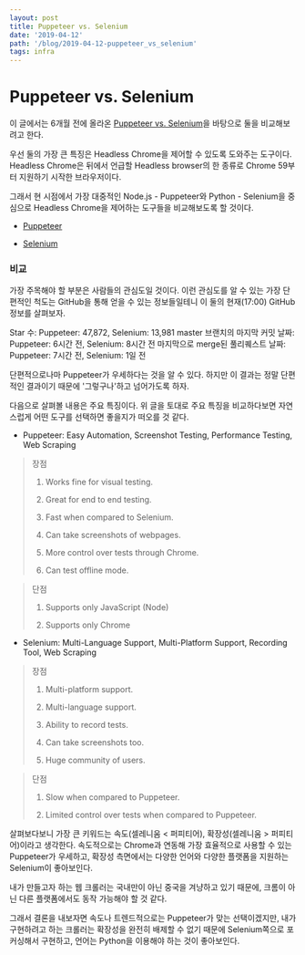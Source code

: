 ```yaml
---
layout: post
title: Puppeteer vs. Selenium
date: '2019-04-12'
path: '/blog/2019-04-12-puppeteer_vs_selenium'
tags: infra
---
```


# Puppeteer vs. Selenium

이 글에서는 6개월 전에 올라온 [Puppeteer vs. Selenium](https://linuxhint.com/puppeteer_vs_selenium/)을 바탕으로 둘을 비교해보려고 한다.

우선 둘의 가장 큰 특징은 Headless Chrome을 제어할 수 있도록 도와주는 도구이다. Headless Chrome은 뒤에서 언급할 Headless browser의 한 종류로 Chrome 59부터 지원하기 시작한 브라우저이다.
 
그래서 현 시점에서 가장 대중적인 Node.js - Puppeteer와 Python - Selenium을 중심으로 Headless Chrome을 제어하는 도구들을 비교해보도록 할 것이다.

* [Puppeteer](https://pptr.dev/)

* [Selenium](https://selenium-python.readthedocs.io/)

### 비교

가장 주목해야 할 부분은 사람들의 관심도일 것이다. 이런 관심도를 알 수 있는 가장 단편적인 척도는 GitHub을 통해 얻을 수 있는 정보들일테니 이 둘의 현재(17:00) GitHub 정보를 살펴보자.

Star 수: Puppeteer: 47,872, Selenium: 13,981
master 브랜치의 마지막 커밋 날짜: Puppeteer: 6시간 전, Selenium: 8시간 전
마지막으로 merge된 풀리퀘스트 날짜: Puppeteer: 7시간 전, Selenium: 1일 전

단편적으로나마 Puppeteer가 우세하다는 것을 알 수 있다. 하지만 이 결과는 정말 단편적인 결과이기 때문에 '그렇구나'하고 넘어가도록 하자.

다음으로 살펴볼 내용은 주요 특징이다. 위 글을 토대로 주요 특징을 비교하다보면 자연스럽게 어떤 도구를 선택하면 좋을지가 떠오를 것 같다.

* Puppeteer: Easy Automation, Screenshot Testing, Performance Testing, Web Scraping

> 장점
>
> 1. Works fine for visual testing.
>
> 2. Great for end to end testing.
>
> 3. Fast when compared to Selenium.
> 
> 4. Can take screenshots of webpages.
> 
> 5. More control over tests through Chrome.
>
> 6. Can test offline mode.

> 단점
> 
> 1. Supports only JavaScript (Node)
> 
> 2. Supports only Chrome

* Selenium: Multi-Language Support, Multi-Platform Support, Recording Tool, Web Scraping

> 장점
>
> 1. Multi-platform support.
>
> 2. Multi-language support.
>
> 3. Ability to record tests.
> 
> 4. Can take screenshots too.
> 
> 5. Huge community of users.

> 단점
> 
> 1. Slow when compared to Puppeteer.
> 
> 2. Limited control over tests when compared to Puppeteer.

살펴보다보니 가장 큰 키워드는 속도(셀레니움 < 퍼피티어), 확장성(셀레니움 > 퍼피티어)이라고 생각한다. 속도적으로는 Chrome과 연동해 가장 효율적으로 사용할 수 있는 Puppeteer가 우세하고, 확장성 측면에서는 다양한 언어와 다양한 플랫폼을 지원하는 Selenium이 좋아보인다.

내가 만들고자 하는 웹 크롤러는 국내만이 아닌 중국을 겨냥하고 있기 때문에, 크롬이 아닌 다른 플랫폼에서도 동작 가능해야 할 것 같다.

그래서 결론을 내보자면 속도나 트렌드적으로는 Puppeteer가 맞는 선택이겠지만, 내가 구현하려고 하는 크롤러는 확장성을 완전히 배제할 수 없기 때문에 Selenium쪽으로 포커싱해서 구현하고, 언어는 Python을 이용해야 하는 것이 좋아보인다.